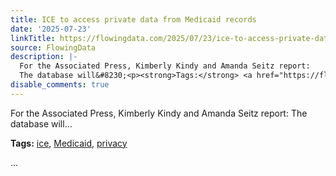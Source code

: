 ```yaml
---
title: ICE to access private data from Medicaid records
date: '2025-07-23'
linkTitle: https://flowingdata.com/2025/07/23/ice-to-access-private-data-from-medicaid-records/
source: FlowingData
description: |-
  For the Associated Press, Kimberly Kindy and Amanda Seitz report:
  The database will&#8230;<p><strong>Tags:</strong> <a href="https://flowingdata.com/tag/ice/" rel="tag">ice</a>, <a href="https://flowingdata.com/tag/medicaid/" rel="tag">Medicaid</a>, <a href="https://flowingdata.com/tag/privacy/" rel="tag">privacy</a></p> ...
disable_comments: true
---
```

For the Associated Press, Kimberly Kindy and Amanda Seitz report:
The database will&#8230;<p><strong>Tags:</strong> <a href="https://flowingdata.com/tag/ice/" rel="tag">ice</a>, <a href="https://flowingdata.com/tag/medicaid/" rel="tag">Medicaid</a>, <a href="https://flowingdata.com/tag/privacy/" rel="tag">privacy</a></p> ...